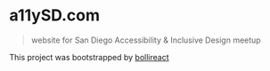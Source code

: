 # a11ySD.com

> website for San Diego Accessibility & Inclusive Design meetup

This project was bootstrapped by [bollireact](https://github.com/schne324/bollireact)
